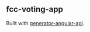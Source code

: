 ## fcc-voting-app

Built with [generator-angular-api](https://github.com/amimaro/generator-angular-api).
